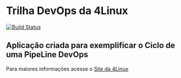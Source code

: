 # Trilha DevOps da 4Linux

<!-- Altere a Flag abaixo com sua URL do Travis -->
[![Build Status](https://travis-ci.org/italotorres/DevOpsLab-HelloWorld.svg?branch=master)](https://travis-ci.org/italotorres/DevOpsLab-HelloWorld)

## Aplicação criada para exemplificar o Ciclo de uma PipeLine DevOps


Para maiores informações acesse o [Site da 4Linux](https://www.4linux.com.br/cursos/devops)
